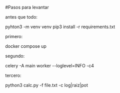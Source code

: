 #Pasos para levantar

antes que todo: 

pyhton3 -m venv venv
pip3 install -r requirements.txt

primero:

docker compose up

segundo:

celery -A main worker --loglevel=INFO -c4

tercero:

python3 calc.py -f file.txt -c log|raiz|pot
